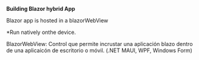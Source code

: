 **Building Blazor hybrid App**

Blazor app is hosted in a blazorWebView

*Run natively onthe device.


BlazorWebView: Control que permite incrustar una aplicación blazo dentro de una aplicaicón de escritorio o móvil. (.NET MAUI, WPF, Windows Form)
